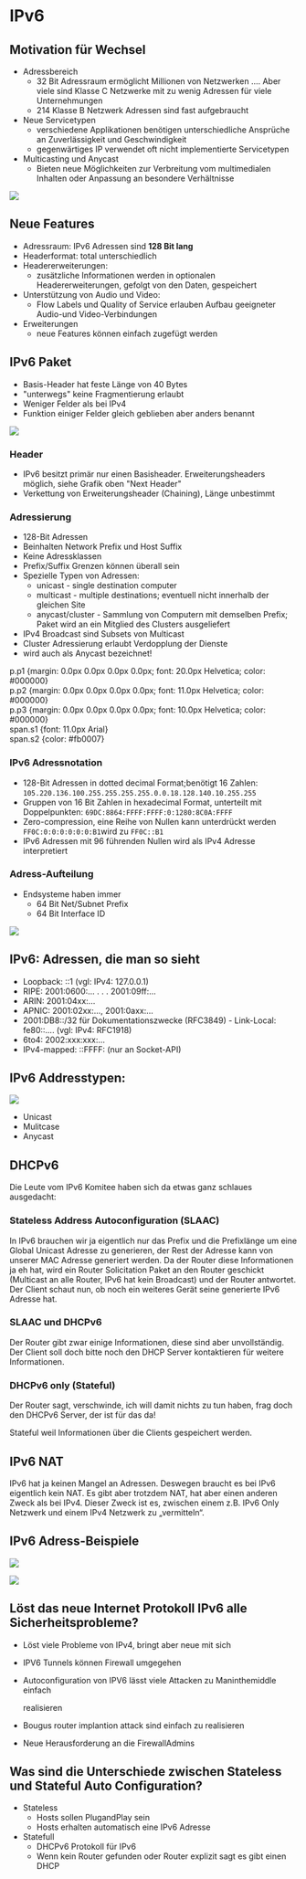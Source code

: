 # IPv6

## Motivation für Wechsel

* Adressbereich
  * 32 Bit Adressraum ermöglicht Millionen von Netzwerken .... Aber viele sind Klasse C Netzwerke mit zu wenig Adressen für viele Unternehmungen
  * 214 Klasse B Netzwerk Adressen sind fast aufgebraucht
* Neue Servicetypen
  * verschiedene Applikationen benötigen unterschiedliche Ansprüche an Zuverlässigkeit und Geschwindigkeit
  * gegenwärtiges IP verwendet oft nicht implementierte Servicetypen
* Multicasting und Anycast
  * Bieten neue Möglichkeiten zur Verbreitung vom multimedialen Inhalten oder Anpassung an besondere Verhältnisse

![](../../.gitbook/assets/image%20%2861%29.png)

  


## Neue Features

* Adressraum: IPv6 Adressen sind **128 Bit lang**
* Headerformat: total unterschiedlich
* Headererweiterungen:
  * zusätzliche Informationen werden in optionalen Headererweiterungen, gefolgt von den Daten, gespeichert
* Unterstützung von Audio und Video:
  * Flow Labels und Quality of Service erlauben Aufbau geeigneter Audio-und Video-Verbindungen
* Erweiterungen
  * neue Features können einfach zugefügt werden

## IPv6 Paket

* Basis-Header hat feste Länge von 40 Bytes
* "unterwegs" keine Fragmentierung erlaubt
* Weniger Felder als bei IPv4
* Funktion einiger Felder gleich geblieben aber anders benannt

![](../../.gitbook/assets/image%20%28106%29.png)

### Header

* IPv6 besitzt primär nur einen Basisheader. Erweiterungsheaders möglich, siehe Grafik oben "Next Header"
* Verkettung von Erweiterungsheader \(Chaining\), Länge unbestimmt

### Adressierung

* 128-Bit Adressen
* Beinhalten Network Prefix und Host Suffix
* Keine Adressklassen
* Prefix/Suffix Grenzen können überall sein
* Spezielle Typen von Adressen:
  * unicast - single destination computer
  * multicast - multiple destinations; eventuell nicht innerhalb der gleichen Site
  * anycast/cluster - Sammlung von Computern mit demselben Prefix; Paket wird an ein Mitglied des Clusters ausgeliefert
* IPv4 Broadcast sind Subsets von Multicast
* Cluster Adressierung erlaubt Verdopplung der Dienste
* wird auch als Anycast bezeichnet!

  
p.p1 {margin: 0.0px 0.0px 0.0px 0.0px; font: 20.0px Helvetica; color: \#000000}  
p.p2 {margin: 0.0px 0.0px 0.0px 0.0px; font: 11.0px Helvetica; color: \#000000}  
p.p3 {margin: 0.0px 0.0px 0.0px 0.0px; font: 10.0px Helvetica; color: \#000000}  
span.s1 {font: 11.0px Arial}  
span.s2 {color: \#fb0007}  


### IPv6 Adressnotation

* 128-Bit Adressen in dotted decimal Format;benötigt 16 Zahlen: `105.220.136.100.255.255.255.255.0.0.18.128.140.10.255.255`
* Gruppen von 16 Bit Zahlen in hexadecimal Format, unterteilt mit Doppelpunkten: `69DC:8864:FFFF:FFFF:0:1280:8C0A:FFFF`
* Zero-compression, eine Reihe von Nullen kann unterdrückt werden  `FF0C:0:0:0:0:0:0:B1`wird zu `FF0C::B1`
* IPv6 Adressen mit 96 führenden Nullen wird als IPv4 Adresse interpretiert

### Adress-Aufteilung

* Endsysteme haben immer
  * 64 Bit Net/Subnet Prefix
  * 64 Bit Interface ID

![](../../.gitbook/assets/image%20%283%29.png)

## IPv6: Adressen, die man so sieht

* Loopback: ::1 \(vgl: IPv4: 127.0.0.1\)
* RIPE: 2001:0600:... . . . 2001:09ff:...
* ARIN: 2001:04xx:...
* APNIC: 2001:02xx:..., 2001:0axx:...
* 2001:DB8::/32 für Dokumentationszwecke \(RFC3849\) - Link-Local: fe80::.... \(vgl: IPv4: RFC1918\)
* 6to4: 2002:xxx:xxx:...
* IPv4-mapped: ::FFFF: \(nur an Socket-API\)

## IPv6 Addresstypen:

![](../../.gitbook/assets/image%20%2860%29.png)



* Unicast
* Mulitcase
* Anycast

## DHCPv6

Die Leute vom IPv6 Komitee haben sich da etwas ganz schlaues ausgedacht:

### Stateless Address Autoconfiguration \(SLAAC\) 

In IPv6 brauchen wir ja eigentlich nur das Prefix und die Prefixlänge um eine Global Unicast Adresse zu generieren, der Rest der Adresse kann von unserer MAC Adresse generiert werden. Da der Router diese Informationen ja eh hat, wird ein Router Solicitation Paket an den Router geschickt \(Multicast an alle Router, IPv6 hat kein Broadcast\) und der Router antwortet. Der Client schaut nun, ob noch ein weiteres Gerät seine generierte IPv6 Adresse hat. 

### SLAAC und DHCPv6 

Der Router gibt zwar einige Informationen, diese sind aber unvollständig. Der Client soll doch bitte noch den DHCP Server kontaktieren für weitere Informationen. 

### DHCPv6 only \(Stateful\) 

Der Router sagt, verschwinde, ich will damit nichts zu tun haben, frag doch den DHCPv6 Server, der ist für das da!   
  
Stateful weil Informationen über die Clients gespeichert werden.

## IPv6 NAT 

IPv6 hat ja keinen Mangel an Adressen. Deswegen braucht es bei IPv6 eigentlich kein NAT. Es gibt aber trotzdem NAT, hat aber einen anderen Zweck als bei IPv4. Dieser Zweck ist es, zwischen einem z.B. IPv6 Only Netzwerk und einem IPv4 Netzwerk zu „vermitteln“.





## IPv6 Adress-Beispiele

![](../../.gitbook/assets/image%20%2834%29.png)



![](../../.gitbook/assets/image%20%2839%29.png)







## Löst das neue Internet ­Protokoll IPv6 alle Sicherheitsprobleme?

* Löst viele Probleme von IPv4, bringt aber neue mit sich
* IPV6 Tunnels können Firewall umgegehen
* Autoconfiguration von IPV6 lässt viele Attacken zu Man­in­the­middle einfach

  realisieren

* Bougus router implantion attack sind einfach zu realisieren
* Neue Herausforderung an die Firewall­Admins

## Was sind die Unterschiede zwischen Stateless und Stateful Auto Configuration?

* Stateless
  * Hosts sollen Plug­and­Play sein
  * Hosts erhalten automatisch eine IPv6 Adresse
* Statefull
  * DHCPv6 Protokoll für IPv6
  * Wenn kein Router gefunden oder Router explizit sagt es gibt einen DHCP



